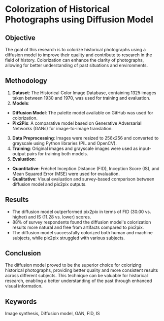# Colorization of Historical Photographs using Diffusion Model

## Objective
The goal of this research is to colorize historical photographs using a diffusion model to improve their quality and contribute to research in the field of history. Colorization can enhance the clarity of photographs, allowing for better understanding of past situations and environments.

## Methodology
1. **Dataset**: The Historical Color Image Database, containing 1325 images taken between 1930 and 1970, was used for training and evaluation.
2. **Models**:
  - **Diffusion Model**: The palette model available on GitHub was used for colorization.
  - **Pix2Pix**: A comparative model based on Generative Adversarial Networks (GANs) for image-to-image translation.
3. **Data Preprocessing**: Images were resized to 256x256 and converted to grayscale using Python libraries (PIL and OpenCV).
4. **Training**: Original images and grayscale images were used as input-output pairs for training both models.
5. **Evaluation**:
  - **Quantitative**: Fréchet Inception Distance (FID), Inception Score (IS), and Mean Squared Error (MSE) were used for evaluation.
  - **Qualitative**: Visual evaluation and survey-based comparison between diffusion model and pix2pix outputs.

## Results
- The diffusion model outperformed pix2pix in terms of FID (30.00 vs. higher) and IS (11.28 vs. lower) scores.
- 88% of survey respondents found the diffusion model's colorization results more natural and free from artifacts compared to pix2pix.
- The diffusion model successfully colorized both human and machine subjects, while pix2pix struggled with various subjects.

## Conclusion
The diffusion model proved to be the superior choice for colorizing historical photographs, providing better quality and more consistent results across different subjects. This technique can be valuable for historical research, enabling a better understanding of the past through enhanced visual information.

## Keywords
Image synthesis, Diffusion model, GAN, FID, IS
